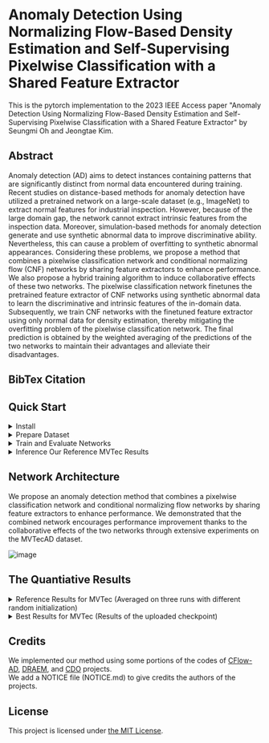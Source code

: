 # Anomaly Detection Using Normalizing Flow-Based Density Estimation and Self-Supervising Pixelwise Classification with a Shared Feature Extractor
This is the pytorch implementation to the 2023 IEEE Access paper "Anomaly Detection Using Normalizing Flow-Based Density Estimation and Self-Supervising Pixelwise Classification with a Shared Feature Extractor" by Seungmi Oh and Jeongtae Kim.

## Abstract
Anomaly detection (AD) aims to detect instances containing patterns that are significantly distinct from normal data encountered during training. Recent studies on distance-based methods for anomaly detection have utilized a pretrained network on a large-scale dataset (e.g., ImageNet) to extract normal features for industrial inspection. However, because of the large domain gap, the network cannot extract intrinsic features from the inspection data. Moreover, simulation-based methods for anomaly detection generate and use synthetic abnormal data to improve discriminative ability. Nevertheless, this can cause a problem of overfitting to synthetic abnormal appearances. Considering these problems, we propose a method that combines a pixelwise classification network and conditional normalizing flow (CNF) networks by sharing feature extractors to enhance performance. We also propose a hybrid training algorithm to induce collaborative effects of these two networks. The pixelwise classification network finetunes the pretrained feature extractor of CNF networks using synthetic abnormal data to learn the discriminative and intrinsic features of the in-domain data. Subsequently, we train CNF networks with the finetuned feature extractor using only normal data for density estimation, thereby mitigating the overfitting problem of the pixelwise classification network. The final prediction is obtained by the weighted averaging of the predictions of the two networks to maintain their advantages and alleviate their disadvantages.

## BibTex Citation

## Quick Start
<details>
<summary>
Install
</summary>
  
    git clone https://github.com/SeungMi-OH/2023_Access.git 
    cd 2023_Access
    python3 -m pip install -U -r requirements.txt
   
</details>

<details>
<summary>
Prepare Dataset
</summary>
  
- We used [MVTec AD (MVTec Anomaly Detection)](https://www.mvtec.com/company/research/datasets/mvtec-ad/) dataset to train and inference networks for anomaly detection and localization for quality inspection in Industry.
- We also generated synthetic defect data using the [DTD (Describable Textures Dataset)](https://www.robots.ox.ac.uk/~vgg/data/dtd/) to finetune a feature extractor of CNF networks by training the pixel-wise classification network.  
- Using the command below, you can automatically download MVTecAD dataset and DTD dataset at the parent directory of the project directory.
- Also, the command generates and saves a synthetic defect validation dataset at the parent directory of the project directory. 
  
      bash run_scripts/construct_dataset.sh
    
</details>


<details>
<summary>
Train and Evaluate Networks 
</summary>
  
- Train and evaluate our network and CFlow-AD for all categories  
    
      bash run_scripts/train_eval_total.sh
      
- Train and evaluate our network and CFlow-AD by selecting class_name (ex. bottle)
    
      bash run_scripts/mvtec/bottle/train_eval_total.sh

</details>

<details>
<summary>
Inference Our Reference MVTec Results
</summary>
  
- Download checkpoints

- We trained every models three times with random initialization to avoid over-estimation by each model. 

- Among three experimental results, we seleced the best results for each category and uploaded the models at the google drive.

- You can download checkpoints of the models using the command below. 
    
      bash run_scripts/download_best_models.sh
      
- Evaluate the best models of the proposed method and CFlow-AD for all categories and parse results
    
      bash run_scripts/eval_best_models.sh
      
- Evaluate the best models of the proposed method and CFlow-AD by selecting class_name (ex. bottle)
    
      bash run_scripts/mvtec/bottle/eval_best_models.sh

</details>


## Network Architecture
We propose an anomaly detection method that combines a pixelwise classification network and conditional normalizing flow networks by sharing feature extractors to enhance performance. 
We demonstrated that the combined network encourages performance improvement thanks to the collaborative effects of the two networks through extensive experiments on the MVTecAD dataset.

![image](https://github.com/SeungMi-OH/2023_Access/assets/141846117/b8ead481-d94c-4b47-81a4-8b529a10732a)

## The Quantiative Results
<details>
<summary>
Reference Results for MVTec (Averaged on three runs with different random initialization)
</summary>
  
| Category   \  Metric | Img AUROC | Pix AUROC |  Pix AUPR |   AUPRO   |
|----------------------|:---------:|:---------:|:---------:|:---------:|
|        Bottle        |   99.89   |   99.12   |   88.06   |   96.60   |
|         Cable        |   96.09   |   97.33   |   59.66   |   93.38   |
|        Capsule       |   98.56   |   99.21   |   58.48   |   95.49   |
|        Carpet        |   99.44   |   99.42   |   78.65   |   97.95   |
|         Grid         |   99.78   |   99.11   |   53.97   |   96.59   |
|       Hazelnut       |   96.55   |   99.21   |   79.25   |   97.92   |
|        Leather       |   100.00  |   99.79   |   78.09   |   99.49   |
|       Metal Nut      |   98.22   |   97.89   |   84.12   |   95.84   |
|         Pill         |   97.70   |   98.93   |   85.35   |   96.90   |
|         Screw        |   94.52   |   99.04   |   52.43   |   95.38   |
|         Tile         |   99.31   |   99.21   |   93.07   |   96.71   |
|      Toothbrush      |   94.07   |   98.45   |   45.87   |   89.67   |
|      Transistor      |   98.51   |   95.17   |   62.22   |   89.53   |
|         Wood         |   99.68   |   97.54   |   81.06   |   96.33   |
|        Zipper        |   99.10   |   99.39   |   81.08   |   97.55   |
|      **Average**     | **98.09** | **98.59** | **72.09** | **95.69** |
  
</details>

<details>
<summary>
Best Results for MVTec (Results of the uploaded checkpoint)
</summary>
  
| Category   \  Metric | Img AUROC | Pix AUROC |  Pix AUPR |   AUPRO   |
|----------------------|:---------:|:---------:|:---------:|:---------:|
| Bottle               |   100.00  |   99.24   |   89.93   |   97.00   |
| Cable                |   99.54   |   97.25   |   58.59   |   93.26   |
| Capsule              |   98.96   |   99.28   |   61.03   |   95.69   |
| Carpet               |   99.72   |   99.44   |   79.56   |   98.09   |
| Grid                 |   100.00  |   99.14   |   58.44   |   96.91   |
| Hazelnut             |   99.79   |   99.22   |   79.63   |   97.94   |
| Leather              |   100.00  |   99.81   |   81.22   |   99.55   |
| Metal Nut            |   98.58   |   98.36   |   87.90   |   96.32   |
| Pill                 |   97.41   |   99.07   |   88.10   |   96.65   |
| Screw                |   95.35   |   99.05   |   53.01   |   95.36   |
| Tile                 |   100.00  |   99.33   |   94.42   |   97.22   |
| Toothbrush           |   98.89   |   98.50   |   49.79   |   90.42   |
| Transistor           |   98.75   |   95.92   |   64.52   |   90.31   |
| Wood                 |   99.82   |   97.68   |   81.80   |   96.40   |
| Zipper               |   99.74   |   99.41   |   81.62   |   97.66   |
| **Average**          | **99.10** | **98.71** | **73.97** | **95.92** |

</details>


## Credits

We implemented our method using some portions of the codes of [CFlow-AD](https://github.com/gudovskiy/cflow-ad), [DRAEM](https://github.com/VitjanZ/DRAEM), and [CDO](https://github.com/caoyunkang/CDO) projects.  
We add a NOTICE file (NOTICE.md) to give credits the authors of the projects. 

## License

This project is licensed under [the MIT License](https://opensource.org/license/mit/).



